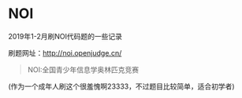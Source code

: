 # NOI

2019年1-2月刷NOI代码题的一些记录

刷题网址：http://noi.openjudge.cn/

>NOI:全国青少年信息学奥林匹克竞赛

(作为一个成年人刷这个很羞愧啊23333，不过题目比较简单，适合初学者)

